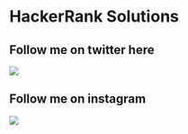 # HackerRank Solutions
## Follow me on twitter here
<a href="https://www.twitter.com/realanilthakur">
	<img src ="https://cdn2.iconfinder.com/data/icons/social-media-square-set/960/Twitter_Sq-64.png"></a>
	
## Follow me on instagram
<a href="https://www.instagram.com/anilxthakur">
<img src = "https://www.instagram.com/static/images/web/mobile_nav_type_logo.png/735145cfe0a4.png">
